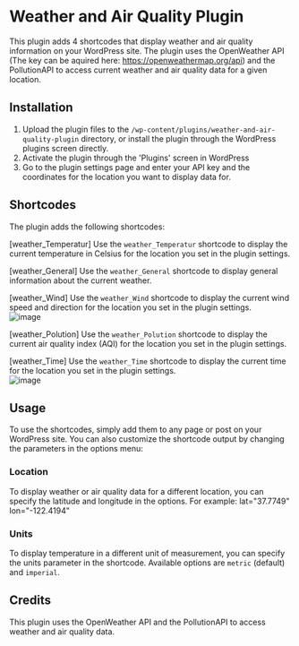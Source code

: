 # Weather and Air Quality Plugin

This plugin adds 4 shortcodes that display weather and air quality information on your WordPress site. The plugin uses the OpenWeather API (The key can be aquired here: https://openweathermap.org/api) and the PollutionAPI to access current weather and air quality data for a given location.

## Installation

1. Upload the plugin files to the `/wp-content/plugins/weather-and-air-quality-plugin` directory, or install the plugin through the WordPress plugins screen directly.
2. Activate the plugin through the 'Plugins' screen in WordPress
3. Go to the plugin settings page and enter your API key and the coordinates for the location you want to display data for.

## Shortcodes

The plugin adds the following shortcodes:

[weather_Temperatur]
Use the `weather_Temperatur` shortcode to display the current temperature in Celsius for the location you set in the plugin settings.

[weather_General]
Use the `weather_General` shortcode to display general information about the current weather.

[weather_Wind]
Use the `weather_Wind` shortcode to display the current wind speed and direction for the location you set in the plugin settings.
<br>
![image](https://user-images.githubusercontent.com/72823328/227488208-deae6305-0818-4fca-9108-84896a4a15f0.png)

[weather_Polution]
Use the `weather_Polution` shortcode to display the current air quality index (AQI) for the location you set in the plugin settings.

[weather_Time]
Use the `weather_Time` shortcode to display the current time for the location you set in the plugin settings.
<br>
![image](https://user-images.githubusercontent.com/72823328/227489837-c9b7746b-41fd-405e-8e1f-d260ecf77020.png)




## Usage

To use the shortcodes, simply add them to any page or post on your WordPress site. You can also customize the shortcode output by changing the parameters in the options menu:

### Location

To display weather or air quality data for a different location, you can specify the latitude and longitude in the options. For example:
lat="37.7749" lon="-122.4194"

### Units

To display temperature in a different unit of measurement, you can specify the units parameter in the shortcode. Available options are `metric` (default) and `imperial`. 


## Credits

This plugin uses the OpenWeather API and the PollutionAPI to access weather and air quality data.



